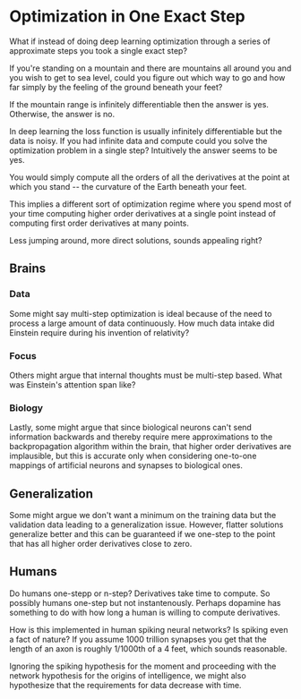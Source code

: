 # Optimization in One Exact Step

What if instead of doing deep learning optimization through a series of approximate steps you took a single exact step?

If you're standing on a mountain and there are mountains all around you and you wish to get to sea level, could you figure out which way to go and how far simply by the feeling of the ground beneath your feet?

If the mountain range is infinitely differentiable then the answer is yes. Otherwise, the answer is no.

In deep learning the loss function is usually infinitely differentiable but the data is noisy. If you had infinite data and compute could you solve the optimization problem in a single step? Intuitively the answer seems to be yes.

You would simply compute all the orders of all the derivatives at the point at which you stand -- the curvature of the Earth beneath your feet.

This implies a different sort of optimization regime where you spend most of your time computing higher order derivatives at a single point instead of computing first order derivatives at many points.

Less jumping around, more direct solutions, sounds appealing right?

## Brains

### Data

Some might say multi-step optimization is ideal because of the need to process a large amount of data continuously. How much data intake did Einstein require during his invention of relativity?

### Focus

Others might argue that internal thoughts must be multi-step based. What was Einstein's attention span like?

### Biology

Lastly, some might argue that since biological neurons can't send information backwards and thereby require mere approximations to the backpropagation algorithm within the brain, that higher order derivatives are implausible, but this is accurate only when considering one-to-one mappings of artificial neurons and synapses to biological ones.

## Generalization

Some might argue we don't want a minimum on the training data but the validation data leading to a generalization issue. However, flatter solutions generalize better and this can be guaranteed if we one-step to the point that has all higher order derivatives close to zero.

## Humans

Do humans one-stepp or n-step? Derivatives take time to compute. So possibly humans one-step but not instantenously. Perhaps dopamine has something to do with how long a human is willing to compute derivatives. 

How is this implemented in human spiking neural networks? Is spiking even a fact of nature? If you assume 1000 trillion synapses you get that the length of an axon is roughly 1/1000th of a 4 feet, which sounds reasonable.

Ignoring the spiking hypothesis for the moment and proceeding with the network hypothesis for the origins of intelligence, we might also hypothesize that the requirements for data decrease with time.
